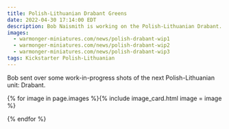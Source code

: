 ```yaml
---
title: Polish-Lithuanian Drabant Greens
date: 2022-04-30 17:14:00 EDT
description: Bob Naismith is working on the Polish-Lithuanian Drabant.
images:
  - warmonger-miniatures.com/news/polish-drabant-wip1
  - warmonger-miniatures.com/news/polish-drabant-wip2
  - warmonger-miniatures.com/news/polish-drabant-wip3
tags: Kickstarter Polish-Lithuanian
---
```

Bob sent over some work-in-progress shots of the next Polish-Lithuanian unit: Drabant.

{% for image in page.images %}{% include image_card.html image = image %}

{% endfor %}

